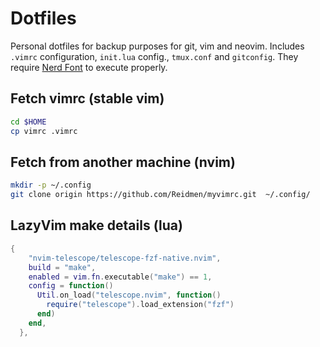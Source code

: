 # Dotfiles 

Personal dotfiles for backup purposes for git, vim and neovim.
Includes `.vimrc` configuration, `init.lua` config., `tmux.conf` and `gitconfig`.
They require [Nerd Font](https://www.nerdfonts.com/) to execute properly.


## Fetch vimrc (stable vim)
```bash
cd $HOME
cp vimrc .vimrc
```

## Fetch from another machine (nvim)
```bash
mkdir -p ~/.config
git clone origin https://github.com/Reidmen/myvimrc.git  ~/.config/
```

## LazyVim make details (lua)

```lua
{
    "nvim-telescope/telescope-fzf-native.nvim",
    build = "make",
    enabled = vim.fn.executable("make") == 1,
    config = function()
      Util.on_load("telescope.nvim", function()
        require("telescope").load_extension("fzf")
      end)
    end,
  },
```



